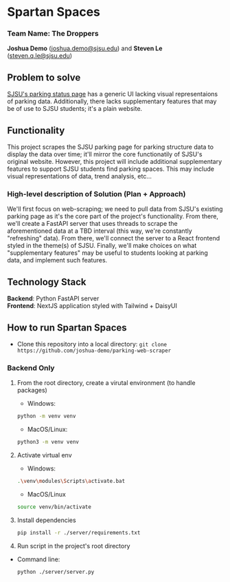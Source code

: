 # Spartan Spaces

### Team Name: The Droppers 
**Joshua Demo** (joshua.demo@sjsu.edu) and **Steven Le** (steven.q.le@sjsu.edu)

## Problem to solve
[SJSU's parking status page](https://sjsuparkingstatus.sjsu.edu/) has a generic UI lacking visual representaions of parking data. Additionally, there lacks supplementary features that may be of use to SJSU students; it's a plain website.

## Functionality
This project scrapes the SJSU parking page for parking structure data to display the data over time; it'll mirror the core functionatily of SJSU's original website. However, this project will include additional supplementary features to support SJSU students find parking spaces. This may include visual representations of data, trend analysis, etc...

### High-level description of Solution (Plan + Approach)
We'll first focus on web-scraping; we need to pull data from SJSU's existing parking page as it's the core part of the project's functionality. From there, we'll create a FastAPI server that uses threads to scrape the aforementioned data at a TBD interval (this way, we're constantly "refreshing" data). From there, we'll connect the server to a React frontend styled in the theme(s) of SJSU. Finally, we'll make choices on what "supplementary features" may be useful to students looking at parking data, and implement such features.

## Technology Stack
**Backend**: Python FastAPI server <br>
**Frontend**: NextJS application styled with Tailwind + DaisyUI <br>

## How to run Spartan Spaces
- Clone this repository into a local directory: ```git clone https://github.com/joshua-demo/parking-web-scraper```

### Backend Only
1. From the root directory, create a virutal environment (to handle packages)

    - Windows:
   ```sh
   python -m venv venv
   ```
    - MacOS/Linux:
   ```sh
   python3 -m venv venv
   ```

2. Activate virtual env

   - Windows:

   ```sh
   .\venv\modules\Scripts\activate.bat
   ```

   - MacOS/Linux

   ```sh
   source venv/bin/activate
   ```

3. Install dependencies

   ```sh
   pip install -r ./server/requirements.txt
   ```

4. Run script in the project's root directory
  - Command line:

    ```sh
    python ./server/server.py
    ```